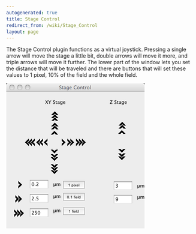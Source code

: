 ```yaml
---
autogenerated: true
title: Stage Control
redirect_from: /wiki/Stage_Control
layout: page
---
```


The Stage Control plugin functions as a virtual joystick. Pressing a
single arrow will move the stage a little bit, double arrows will move
it more, and triple arrows will move it further. The lower part of the
window lets you set the distance that will be traveled and there are
buttons that will set these values to 1 pixel, 10% of the field and the
whole field.

![Stage Control plugin](/media/StageControl.png "Stage Control plugin")

